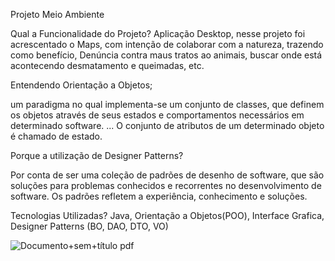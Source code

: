 Projeto Meio Ambiente

Qual a Funcionalidade do Projeto?
 Aplicação Desktop, nesse projeto foi acrescentado o Maps, com intenção
de colaborar com a natureza, trazendo como benefício, Denúncia contra maus tratos
ao animais, buscar onde está acontecendo desmatamento e
queimadas, etc.



Entendendo Orientação a Objetos;

um paradigma no qual implementa-se um conjunto de classes, que definem os objetos através de seus estados e comportamentos necessários em determinado software. ... O conjunto de atributos de um determinado objeto é chamado de estado.





Porque a utilização de Designer Patterns?

Por conta de ser uma coleção de padrões de desenho de software, que são soluções para problemas conhecidos e recorrentes no desenvolvimento de software.  Os padrões refletem a experiência, conhecimento e soluções.






Tecnologias Utilizadas?
Java, Orientação a Objetos(POO),  Interface Grafica, Designer Patterns (BO, DAO, DTO, VO)

![Documento+sem+título pdf](https://user-images.githubusercontent.com/67131323/126162820-b226e21f-cb25-4be3-bc66-b6583f48517f.png)
